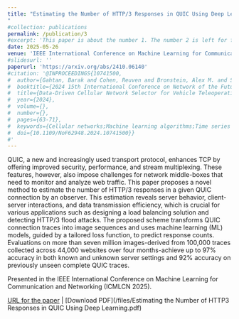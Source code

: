 ```yaml
---
title: "Estimating the Number of HTTP/3 Responses in QUIC Using Deep Learning
"
#collection: publications
permalink: /publication/3
#excerpt: 'This paper is about the number 1. The number 2 is left for future work.'
date: 2025-05-26
venue: 'IEEE International Conference on Machine Learning for Communication and Networking (ICMLCN)'
#slidesurl: ''
paperurl: 'https://arxiv.org/abs/2410.06140'
#citation: '@INPROCEEDINGS{10741500,
#  author={Gahtan, Barak and Cohen, Reuven and Bronstein, Alex M. and Shapira, Eli},
#  booktitle={2024 15th International Conference on Network of the Future (NoF)}, 
#  title={Data-Driven Cellular Network Selector for Vehicle Teleoperations}, 
#  year={2024},
#  volume={},
#  number={},
#  pages={63-71},
#  keywords={Cellular networks;Machine learning algorithms;Time series analysis;Packet loss;Streaming media;Prediction algorithms;Real-time systems;Robots;Remote control;Testing},
#  doi={10.1109/NoF62948.2024.10741500}}
#'
---
```


QUIC, a new and increasingly used transport protocol, enhances TCP by offering improved security, performance, and stream multiplexing. These features, however, also impose challenges for network middle-boxes that need to monitor and analyze web traffic. This paper proposes a novel method to estimate the number of HTTP/3 responses in a given QUIC connection by an observer. This estimation reveals server behavior, client-server interactions, and data transmission efficiency, which is crucial for various applications such as designing a load balancing solution and detecting HTTP/3 flood attacks. The proposed scheme transforms QUIC connection traces into image sequences and uses machine learning (ML) models, guided by a tailored loss function, to predict response counts. Evaluations on more than seven million images-derived from 100,000 traces collected across 44,000 websites over four months-achieve up to 97% accuracy in both known and unknown server settings and 92% accuracy on previously unseen complete QUIC traces.

Presented in the IEEE International Conference on Machine Learning for Communication and Networking (ICMLCN 2025).

[URL for the paper](https://arxiv.org/abs/2410.06140) | [Download PDF](/files/Estimating the Number of HTTP3 Responses in QUIC Using Deep Learning.pdf)